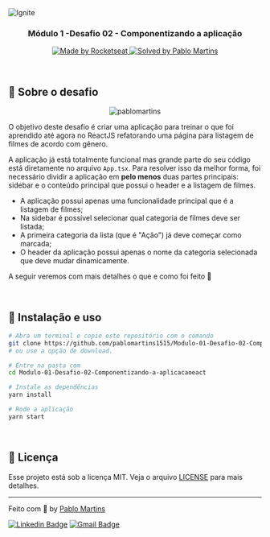<img src=".github/ignite.png" alt="Ignite" >

<h3 align="center">
  Módulo 1 -Desafio 02 - Componentizando a aplicação
</h3>

<p align="center">
  <a href="https://rocketseat.com.br">
    <img alt="Made by Rocketseat" src="https://img.shields.io/badge/made%20by-Rocketseat-%2306b656?style=flat-square">
  </a>
  
  <a href="https://www.linkedin.com/in/pablomartins1515/">
    <img alt="Solved by Pablo Martins" src="https://img.shields.io/badge/solved%20by-Pablo%20Martins-%2306b656?style=flat-square">
  </a>
</p>

<br>

## :rocket: Sobre o desafio

<p align="center">
  <img src=".github/pablomartins.png" alt="pablomartins">
</p>

O objetivo deste desafio é criar uma aplicação para treinar o que foi aprendido até agora no ReactJS refatorando uma página para listagem de filmes de acordo com gênero. 

A aplicação já está totalmente funcional mas grande parte do seu código está diretamente no arquivo `App.tsx`. Para resolver isso da melhor forma, foi necessário dividir a aplicação em **pelo menos** duas partes principais: sidebar e o conteúdo principal que possui o header e a listagem de filmes.

- A aplicação possui apenas uma funcionalidade principal que é a listagem de filmes;
- Na sidebar é possível selecionar qual categoria de filmes deve ser listada;
- A primeira categoria da lista (que é "Ação") já deve começar como marcada;
- O header da aplicação possui apenas o nome da categoria selecionada que deve mudar dinamicamente.

A seguir veremos com mais detalhes o que e como foi feito 🚀

<br>

## :wrench: Instalação e uso

```bash
# Abra um terminal e copie este repositório com o comando
git clone https://github.com/pablomartins1515/Modulo-01-Desafio-02-Componentizando-a-aplicacao
# ou use a opção de download.

# Entre na pasta com 
cd Modulo-01-Desafio-02-Componentizando-a-aplicacaoeact

# Instale as dependências
yarn install

# Rode a aplicação
yarn start
```

<br>

## :memo: Licença

Esse projeto está sob a licença MIT. Veja o arquivo [LICENSE](/LICENSE) para mais detalhes.

---

Feito com :purple_heart: by [Pablo Martins](https://github.com/martinsmartins1515)

[![Linkedin Badge](https://img.shields.io/badge/-Pablo%20Martins-blue?style=flat-square&logo=Linkedin&logoColor=white&link=https://www.linkedin.com/in/pablomartins1515/)](https://www.linkedin.com/in/pablomartins1515/) 
[![Gmail Badge](https://img.shields.io/badge/-pablomartins1515@gmail.com-c14438?style=flat-square&logo=Gmail&logoColor=white&link=mailto:pablomartins1515@gmail.com)](mailto:pablomartins1515@gmail.com)
